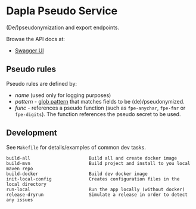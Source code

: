 # Dapla Pseudo Service

(De/)pseudonymization and export endpoints.

Browse the API docs at:
* [Swagger UI](https://pseudo-service.test.ssb.no/api-docs/swagger-ui)

## Pseudo rules

Pseudo rules are defined by:

* _name_ (used only for logging purposes)
* _pattern_ - [glob pattern](https://docs.oracle.com/javase/tutorial/essential/io/fileOps.html#glob) that matches fields 
  to be (de)/pseudonymized.
* _func_ - references a pseudo function (such as `fpe-anychar`, `fpe-fnr` or `fpe-digits`). The function references the
  pseudo secret to be used.


## Development

See `Makefile` for details/examples of common dev tasks.
```
build-all                      Build all and create docker image
build-mvn                      Build project and install to you local maven repo
build-docker                   Build dev docker image
init-local-config              Creates configuration files in the local directory
run-local                      Run the app locally (without docker)
release-dryrun                 Simulate a release in order to detect any issues
```

